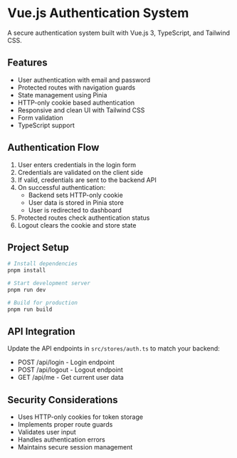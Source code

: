 # Vue.js Authentication System

A secure authentication system built with Vue.js 3, TypeScript, and Tailwind CSS.

## Features

- User authentication with email and password
- Protected routes with navigation guards
- State management using Pinia
- HTTP-only cookie based authentication
- Responsive and clean UI with Tailwind CSS
- Form validation
- TypeScript support

## Authentication Flow

1. User enters credentials in the login form
2. Credentials are validated on the client side
3. If valid, credentials are sent to the backend API
4. On successful authentication:
   - Backend sets HTTP-only cookie
   - User data is stored in Pinia store
   - User is redirected to dashboard
5. Protected routes check authentication status
6. Logout clears the cookie and store state

## Project Setup

```bash
# Install dependencies
pnpm install

# Start development server
pnpm run dev

# Build for production
pnpm run build
```

## API Integration

Update the API endpoints in `src/stores/auth.ts` to match your backend:

- POST /api/login - Login endpoint
- POST /api/logout - Logout endpoint
- GET /api/me - Get current user data

## Security Considerations

- Uses HTTP-only cookies for token storage
- Implements proper route guards
- Validates user input
- Handles authentication errors
- Maintains secure session management
